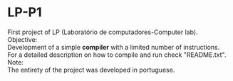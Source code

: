 # LP-P1
First project of LP (Laboratório de computadores-Computer lab).<br>
Objective:<br>
Development of a simple <b>compiler</b> with a limited number of instructions.<br>
For a detailed description on how to compile and run check "README.txt".<br>
Note:<br>
The entirety of the project was developed in portuguese.<br>
